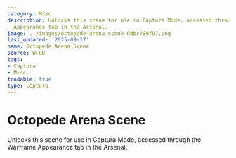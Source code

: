 ```yaml
---
category: Misc
description: Unlocks this scene for use in Captura Mode, accessed through the Warframe
  Appearance tab in the Arsenal.
image: ../images/octopede-arena-scene-0dbc789f97.png
last_updated: '2025-09-17'
name: Octopede Arena Scene
source: WFCD
tags:
- Captura
- Misc
tradable: true
type: Captura
---
```


# Octopede Arena Scene

Unlocks this scene for use in Captura Mode, accessed through the Warframe Appearance tab in the Arsenal.

